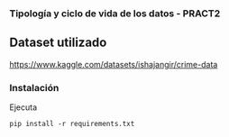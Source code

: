 ### Tipología y ciclo de vida de los datos - PRACT2

## Dataset utilizado
https://www.kaggle.com/datasets/ishajangir/crime-data


### Instalación

Ejecuta
```
pip install -r requirements.txt
```